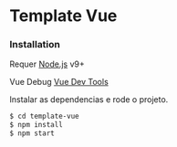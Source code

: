 # Template Vue

### Installation

Requer [Node.js](https://nodejs.org/) v9+

Vue Debug [Vue Dev Tools](https://flaviocopes.com/vue-devtools/)

Instalar as dependencias e rode o projeto.

```sh
$ cd template-vue
$ npm install
$ npm start
```
